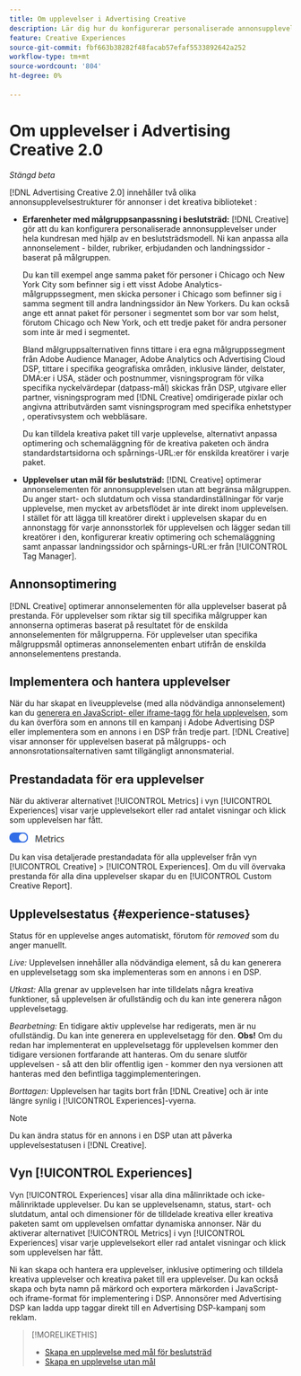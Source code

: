 ```yaml
---
title: Om upplevelser i Advertising Creative
description: Lär dig hur du konfigurerar personaliserade annonsupplevelser och optimerar annonselement baserat på prestanda.
feature: Creative Experiences
source-git-commit: fbf663b38282f48facab57efaf5533892642a252
workflow-type: tm+mt
source-wordcount: '804'
ht-degree: 0%

---
```


# Om upplevelser i Advertising Creative 2.0

*Stängd beta*

<!-- Revisit Description metadata -->

<!-- MORE -->

[!DNL Advertising Creative 2.0] innehåller två olika annonsupplevelsestrukturer för annonser i det kreativa biblioteket <!-- can use a single library only -->:

* **Erfarenheter med målgruppsanpassning i beslutsträd:** [!DNL Creative] gör att du kan konfigurera personaliserade annonsupplevelser under hela kundresan med hjälp av en beslutsträdsmodell. Ni kan anpassa alla annonselement - bilder, rubriker, erbjudanden och landningssidor - baserat på målgruppen.

  Du kan till exempel ange samma paket för personer i Chicago och New York City som befinner sig i ett visst Adobe Analytics-målgruppssegment, men skicka personer i Chicago som befinner sig i samma segment till andra landningssidor än New Yorkers. Du kan också ange ett annat paket för personer i segmentet som bor var som helst, förutom Chicago och New York, och ett tredje paket för andra personer som inte är med i segmentet.

  Bland målgruppsalternativen finns tittare i era egna målgruppssegment från Adobe Audience Manager, Adobe Analytics och Advertising Cloud DSP, tittare i specifika geografiska områden, inklusive länder, delstater, DMA:er i USA, städer och postnummer, visningsprogram för vilka specifika nyckelvärdepar (datpass-mål) skickas från DSP, utgivare eller partner, visningsprogram med [!DNL Creative] omdirigerade pixlar och angivna attributvärden samt visningsprogram med specifika enhetstyper , operativsystem och webbläsare.

  Du kan tilldela kreativa paket till varje upplevelse, alternativt anpassa optimering och schemaläggning för de kreativa paketen och ändra standardstartsidorna och spårnings-URL:er <!-- and any flexible attributes --> för enskilda kreatörer i varje paket.

* **Upplevelser utan mål för beslutsträd:** [!DNL Creative] optimerar annonselementen för annonsupplevelsen utan att begränsa målgruppen.<!-- For first-party creatives, [!DNL Creative] serves the ads. --> Du anger start- och slutdatum och vissa standardinställningar för varje upplevelse, men mycket av arbetsflödet är inte direkt inom upplevelsen. I stället för att lägga till kreatörer direkt i upplevelsen skapar du en annonstagg för varje annonsstorlek för upplevelsen och lägger sedan till kreatörer i den, konfigurerar kreativ optimering och schemaläggning samt anpassar landningssidor och spårnings-URL:er från [!UICONTROL Tag Manager].

## Annonsoptimering

<!-- MORE -->
[!DNL Creative] optimerar annonselementen för alla upplevelser baserat på prestanda. För upplevelser som riktar sig till specifika målgrupper kan annonserna optimeras baserat på resultatet för de enskilda annonselementen för målgrupperna. För upplevelser utan specifika målgruppsmål optimeras annonselementen enbart utifrån de enskilda annonselementens prestanda.

## Implementera och hantera upplevelser

När du har skapat en liveupplevelse (med alla nödvändiga annonselement) kan du [generera en JavaScript- eller iframe-tagg för hela upplevelsen](experience-tag-export.md), som du kan överföra som en annons till en kampanj i Adobe Advertising DSP eller implementera som en annons i en DSP från tredje part. [!DNL Creative] visar annonser för upplevelsen baserat på målgrupps- och annonsrotationsalternativen samt tillgängligt annonsmaterial.

## Prestandadata för era upplevelser

När du aktiverar alternativet [!UICONTROL Metrics] i vyn [!UICONTROL Experiences] visar varje upplevelsekort eller rad antalet visningar och klick som upplevelsen har fått.

![Metrisk, alternativ](/help/creative/assets/metrics-option.png "Metrisk, alternativ")

<!-- insert screen shot of Metrics option?  If not, then add instructions elsewhere -->

<!-- I don't see this as of 1/9; why only in the table view?   You can also add conversion columns in the table view. -->

Du kan visa detaljerade prestandadata för alla upplevelser från vyn [!UICONTROL Creative] > [!UICONTROL Experiences]. Om du vill övervaka prestanda för alla dina upplevelser skapar du en [!UICONTROL Custom Creative Report].

<!--
You can [view detailed performance data for any experience](experience-view-report.md) from the Creative > Experiences view. To monitor performance across your experiences, [create custom reports](/help/dsp/reports/report-create.md).
-->

## Upplevelsestatus {#experience-statuses}

<!-- verify that these are all still the same -->

Status för en upplevelse anges automatiskt, förutom för *removed* som du anger manuellt.

*Live:* Upplevelsen innehåller alla nödvändiga element, så du kan generera en upplevelsetagg som ska implementeras som en annons i en DSP. <!-- A live experience may be scheduled to start in the future -->

*Utkast:* Alla grenar av upplevelsen har inte tilldelats några kreativa funktioner, så upplevelsen är ofullständig och du kan inte generera någon upplevelsetagg.

*Bearbetning:* En tidigare aktiv upplevelse har redigerats, men är nu ofullständig. Du kan inte generera en upplevelsetagg för den. **Obs!** Om du redan har implementerat en upplevelsetagg för upplevelsen kommer den tidigare versionen fortfarande att hanteras. Om du senare slutför upplevelsen - så att den blir offentlig igen - kommer den nya versionen att hanteras med den befintliga taggimplementeringen.

*Borttagen:* Upplevelsen har tagits bort från [!DNL Creative] och är inte längre synlig i [!UICONTROL Experiences]-vyerna.

>[!NOTE]
>
>Du kan ändra status för en annons i en DSP utan att påverka upplevelsestatusen i [!DNL Creative].

## Vyn [!UICONTROL Experiences]

Vyn [!UICONTROL Experiences] visar alla dina målinriktade och icke-målinriktade upplevelser. Du kan se upplevelsenamn, status, start- och slutdatum, antal och dimensioner för de tilldelade kreativa eller kreativa paketen samt om upplevelsen omfattar dynamiska annonser. När du aktiverar alternativet [!UICONTROL Metrics] i vyn [!UICONTROL Experiences] visar varje upplevelsekort eller rad antalet visningar och klick som upplevelsen har fått.

Ni kan skapa och hantera era upplevelser, inklusive optimering och tilldela kreativa upplevelser och kreativa paket till era upplevelser. Du kan också skapa och byta namn på märkord och exportera märkorden i JavaScript- och iframe-format för implementering i DSP. Annonsörer med Advertising DSP kan ladda upp taggar direkt till en Advertising DSP-kampanj som reklam.

<!--
### Available actions

* [Download data within the view](experience-download-view.md)

        + [Assign and unassign creative bundles to a final node](/help/creative/experiences/experience-assign-creative-bundles.md)
* Experiences with decision tree targeting: [Create](/help/creative/experiences/experience-create-targeting.md) and [edit](/help/creative/experiences/experience-edit-targeting.md) experiences, [assign and unassign creative bundles](/help/creative/experiences/experience-assign-creative-bundles.md), [customize creative optimization and scheduling](/help/creative/experiences/experience-optimization-scheduling-targeting.md), and [customize the tracking URLs for creatives](/help/creative/experiences/experience-tracking-urls-targeting.md)

* Experiences without decision tree targeting: [Create](experience-create-no-targeting.md) and [edit](/help/creative/experiences/experience-edit-no-targeting.md)

* [Clone](experience-clone.md) an experience

* [Preview](experience-preview.md) an experience

* [Share a demo URL](experience-share-demo-url.md) for an experience

* [Export ad tags for an experience](experience-tag-export.md)

* [Delete](experience-delete.md) an experience

-->

<!-- You can add or remove labels for your experiences.-->

<!-- Add links to workflows once they're done -->

>[!MORELIKETHIS]
>
>* [Skapa en upplevelse med mål för beslutsträd](experience-create-targeting.md)
>* [Skapa en upplevelse utan mål](experience-create-no-targeting.md)
